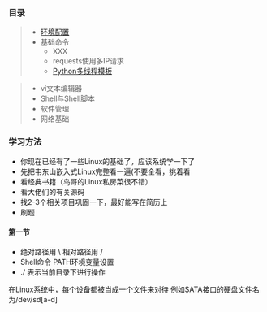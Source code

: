 ### 目录
> * [环境配置](https://py3.io/doc/python/quickstart.html)
> * 基础命令
>   * XXX
>   * requests使用多IP请求
>   * [Python多线程模板](code/MultiThread_Template.py)


> * vi文本编辑器
> * Shell与Shell脚本
> * 软件管理
> * 网络基础


### 学习方法
* 你现在已经有了一些Linux的基础了，应该系统学一下了
* 先把韦东山嵌入式Linux完整看一遍(不要全看，挑着看  
* 看经典书籍（鸟哥的Linux私房菜很不错）
* 看大佬们的有关源码   
* 找2-3个相关项目巩固一下，最好能写在简历上 
* 刷题   


#### 第一节
* 绝对路径用 \   相对路径用 /
* Shell命令  PATH环境变量设置
* ./ 表示当前目录下进行操作


在Linux系统中，每个设备都被当成一个文件来对待
例如SATA接口的硬盘文件名为/dev/sd[a-d]
